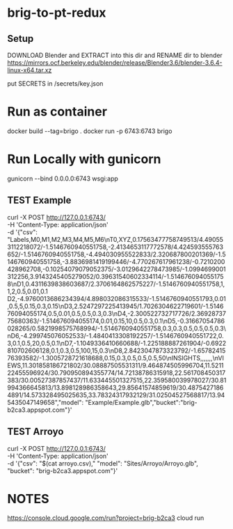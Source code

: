 # brig-to-pt-redux
## Setup
DOWNLOAD Blender and EXTRACT into this dir and RENAME dir to blender
https://mirrors.ocf.berkeley.edu/blender/release/Blender3.6/blender-3.6.4-linux-x64.tar.xz

put SECRETS in /secrets/key.json

# Run as container
docker build --tag=brigo .
docker run -p 6743:6743 brigo

# Run Locally with gunicorn
gunicorn --bind 0.0.0.0:6743 wsgi:app

## TEST Example
curl -X POST http://127.0.0.1:6743/ \
-H 'Content-Type: application/json' \
-d '{"csv": "Labels,M0,M1,M2,M3,M4,M5,M6\\nT0,XYZ,0.17563477758749513/4.490553112218072/-1.5146760940551758,-2.4134653117772578/4.424593555763652/-1.5146760940551758,-4.494030955522833/2.320687800201369/-1.5146760940551758,-3.8836981419199446/-4.770267617961238/-0.7210200428962708,-0.10254079079052375/-3.0129642278473985/-1.0994699001312256,3.9143245405279052/0.39631540602334114/-1.5146760940551758\\nD1,0.4311639838603687/2.3706164862575227/-1.5146760940551758,1,1,2,0.5,0.01,0.1
D2,-4.9760013686234394/4.898032086315533/-1.5146760940551793,0.01,0.5,5,0.15,0.3,0.15\\nD3,2.5247297225413945/1.7026304622719601/-1.514676094055174,0.5,0.01,0.5,0.5,0.3,0.3\\nD4,-2.300522732717726/2.3692873775680363/-1.514676094055174,0.01,0.15,10,0.5,0.3,0.1\\nD5,-0.31667054786028265/0.5821998575768994/-1.5146760940551758,0.3,0.3,0.5,0.5,0.5,0.3\\nD6,-4.299745076052533/-1.4840413308192257/-1.5146760940551722,0.3,0.1,0.5,20,0.5,0.1\\nD7,-1.1049336410660688/-1.225188887261904/-0.6922810702606128,0.1,0.3,0.5,100,15,0.3\\nD8,2.8423047873323792/-1.6578241576393582/-1.3005728721618688,0.15,0.3,0.5,0.5,0.5,50\\nINSIGHTS,,,,,,,\\nVIEWS,11.301858186721802/30.08887505531311/9.464874505996704,11.521122455596924/30.790950894355774/14.72138786315918,22.561708450317383/30.00527387857437/11.633445501327515,22.359580039978027/30.81994366645813/13.898128986358643,29.85641574859619/30.48754271864891/14.573328495025635,33.78324317932129/31.02504527568817/13.945435047149658","model": "Example/Example.glb","bucket":"brig-b2ca3.appspot.com"}'
## TEST Arroyo 
curl -X POST http://127.0.0.1:6743/ \
   -H 'Content-Type: application/json' \
   -d '{"csv": "$(cat arroyo.csv)," "model": "Sites/Arroyo/Arroyo.glb", "bucket": "brig-b2ca3.appspot.com"}'

   # NOTES
   https://console.cloud.google.com/run?project=brig-b2ca3
   cloud run

